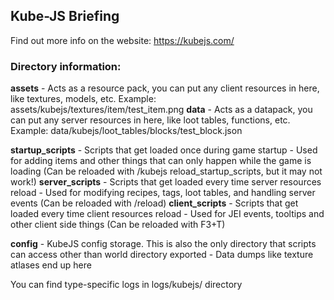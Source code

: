 ## Kube-JS Briefing
Find out more info on the website: https://kubejs.com/

### Directory information:

**assets** - Acts as a resource pack, you can put any client resources in here, like textures, models, etc. Example: assets/kubejs/textures/item/test_item.png
**data** - Acts as a datapack, you can put any server resources in here, like loot tables, functions, etc. Example: data/kubejs/loot_tables/blocks/test_block.json

**startup_scripts** - Scripts that get loaded once during game startup - Used for adding items and other things that can only happen while the game is loading (Can be reloaded with /kubejs reload_startup_scripts, but it may not work!)
**server_scripts** - Scripts that get loaded every time server resources reload - Used for modifying recipes, tags, loot tables, and handling server events (Can be reloaded with /reload)
**client_scripts** - Scripts that get loaded every time client resources reload - Used for JEI events, tooltips and other client side things (Can be reloaded with F3+T)

**config** - KubeJS config storage. This is also the only directory that scripts can access other than world directory
exported - Data dumps like texture atlases end up here

You can find type-specific logs in logs/kubejs/ directory

